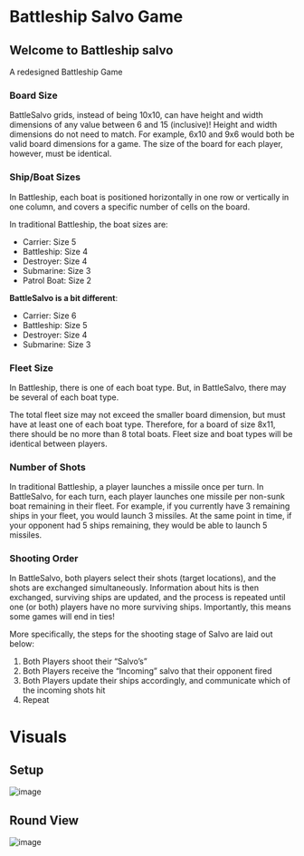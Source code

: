 # Battleship Salvo Game 
## Welcome to Battleship salvo

A redesigned Battleship Game

### Board Size

BattleSalvo grids, instead of being 10x10, can have height and width dimensions of any value between 6 and 15 (inclusive)! Height and width dimensions do not need to match. For example, 6x10 and 9x6 would both be valid board dimensions for a game. The size of the board for each player, however, must be identical.

### Ship/Boat Sizes

In Battleship, each boat is positioned horizontally in one row or vertically in one column, and covers a specific number of cells on the board.

In traditional Battleship, the boat sizes are:

- Carrier: Size 5
- Battleship: Size 4
- Destroyer: Size 4
- Submarine: Size 3
- Patrol Boat: Size 2

**BattleSalvo is a bit different**:

- Carrier: Size 6
- Battleship: Size 5
- Destroyer: Size 4
- Submarine: Size 3

### Fleet Size

In Battleship, there is one of each boat type. But, in BattleSalvo, there may be several of each boat type.

The total fleet size may not exceed the smaller board dimension, but must have at least one of each boat type. Therefore, for a board of size 8x11, there should be no more than 8 total boats. Fleet size and boat types will be identical between players. 

### Number of Shots

In traditional Battleship, a player launches a missile once per turn. In BattleSalvo, for each turn, each player launches one missile per non-sunk boat remaining in their fleet.  For example, if you currently have 3 remaining ships in your fleet, you would launch 3 missiles. At the same point in time, if your opponent had 5 ships remaining, they would be able to launch 5 missiles.

### Shooting Order

In BattleSalvo, both players select their shots (target locations), and the shots are exchanged simultaneously. Information about hits is then exchanged, surviving ships are updated, and the process is repeated until one (or both) players have no more surviving ships. Importantly, this means some games will end in ties!

More specifically, the steps for the shooting stage of Salvo are laid out below:

1. Both Players shoot their “Salvo’s”
2. Both Players receive the “Incoming” salvo that their opponent fired
3. Both Players update their ships accordingly, and communicate which of the incoming shots hit
4. Repeat

# Visuals
## Setup
![image](https://github.com/bderbs30/BattleSalvo_BS_Redesign/assets/124754518/ffa98cd3-a7e0-4728-bfb7-7d86d8bdd6bc)
## Round View
![image](https://github.com/bderbs30/BattleSalvo_BS_Redesign/assets/124754518/957cc99f-b5dc-4320-b466-af5df9684746)


